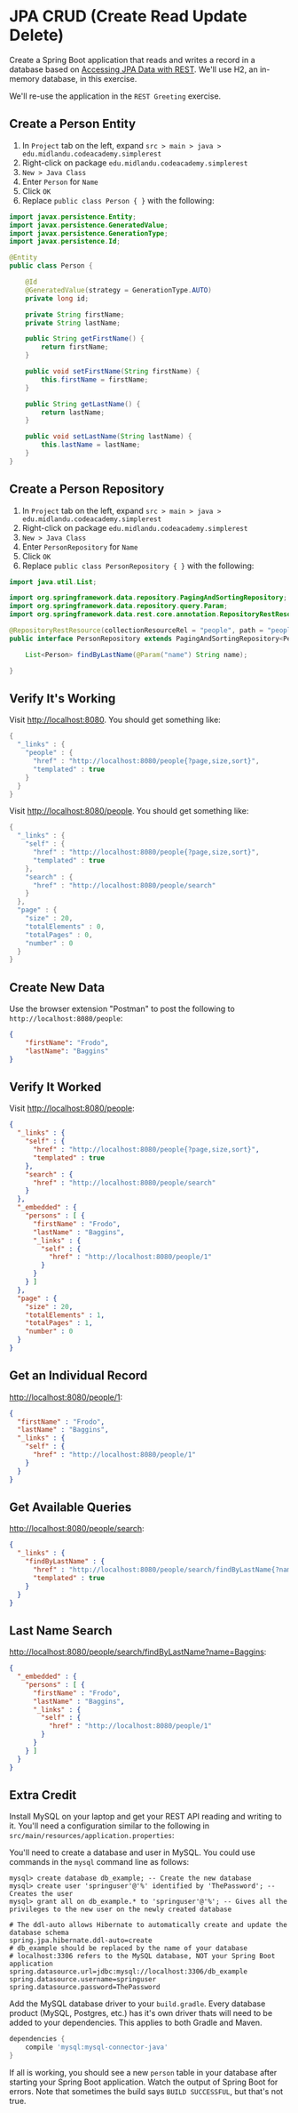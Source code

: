 # JPA CRUD (Create Read Update Delete)

Create a Spring Boot application that reads and writes a record in a database based on [Accessing JPA Data with REST](https://spring.io/guides/gs/accessing-data-rest/). We'll use H2, an in-memory database, in this exercise.

We'll re-use the application in the `REST Greeting` exercise.

## Create a Person Entity

1. In `Project` tab on the left, expand `src > main > java > edu.midlandu.codeacademy.simplerest`
2. Right-click on package `edu.midlandu.codeacademy.simplerest`
3. `New > Java Class`
4. Enter `Person` for `Name`
5. Click `OK`
6. Replace `public class Person { }` with the following:

```java
import javax.persistence.Entity;
import javax.persistence.GeneratedValue;
import javax.persistence.GenerationType;
import javax.persistence.Id;

@Entity
public class Person {

    @Id
    @GeneratedValue(strategy = GenerationType.AUTO)
    private long id;

    private String firstName;
    private String lastName;

    public String getFirstName() {
        return firstName;
    }

    public void setFirstName(String firstName) {
        this.firstName = firstName;
    }

    public String getLastName() {
        return lastName;
    }

    public void setLastName(String lastName) {
        this.lastName = lastName;
    }
}
```

## Create a Person Repository

1. In `Project` tab on the left, expand `src > main > java > edu.midlandu.codeacademy.simplerest`
2. Right-click on package `edu.midlandu.codeacademy.simplerest`
3. `New > Java Class`
4. Enter `PersonRepository` for `Name`
5. Click `OK`
6. Replace `public class PersonRepository { }` with the following:

```java
import java.util.List;

import org.springframework.data.repository.PagingAndSortingRepository;
import org.springframework.data.repository.query.Param;
import org.springframework.data.rest.core.annotation.RepositoryRestResource;

@RepositoryRestResource(collectionResourceRel = "people", path = "people")
public interface PersonRepository extends PagingAndSortingRepository<Person, Long> {

    List<Person> findByLastName(@Param("name") String name);

}
```

## Verify It's Working

Visit <http://localhost:8080>. You should get something like:

```java
{
  "_links" : {
    "people" : {
      "href" : "http://localhost:8080/people{?page,size,sort}",
      "templated" : true
    }
  }
}
```

Visit <http://localhost:8080/people>. You should get something like:

```java
{
  "_links" : {
    "self" : {
      "href" : "http://localhost:8080/people{?page,size,sort}",
      "templated" : true
    },
    "search" : {
      "href" : "http://localhost:8080/people/search"
    }
  },
  "page" : {
    "size" : 20,
    "totalElements" : 0,
    "totalPages" : 0,
    "number" : 0
  }
}
```

## Create New Data

Use the browser extension "Postman" to post the following to `http://localhost:8080/people`:

```json
{
    "firstName": "Frodo",
    "lastName": "Baggins"
}
```

## Verify It Worked

Visit <http://localhost:8080/people>:

```json
{
  "_links" : {
    "self" : {
      "href" : "http://localhost:8080/people{?page,size,sort}",
      "templated" : true
    },
    "search" : {
      "href" : "http://localhost:8080/people/search"
    }
  },
  "_embedded" : {
    "persons" : [ {
      "firstName" : "Frodo",
      "lastName" : "Baggins",
      "_links" : {
        "self" : {
          "href" : "http://localhost:8080/people/1"
        }
      }
    } ]
  },
  "page" : {
    "size" : 20,
    "totalElements" : 1,
    "totalPages" : 1,
    "number" : 0
  }
}
```

## Get an Individual Record

<http://localhost:8080/people/1>:

```json
{
  "firstName" : "Frodo",
  "lastName" : "Baggins",
  "_links" : {
    "self" : {
      "href" : "http://localhost:8080/people/1"
    }
  }
}
```

## Get Available Queries

<http://localhost:8080/people/search>:

```json
{
  "_links" : {
    "findByLastName" : {
      "href" : "http://localhost:8080/people/search/findByLastName{?name}",
      "templated" : true
    }
  }
}
```

## Last Name Search

<http://localhost:8080/people/search/findByLastName?name=Baggins>:

```json
{
  "_embedded" : {
    "persons" : [ {
      "firstName" : "Frodo",
      "lastName" : "Baggins",
      "_links" : {
        "self" : {
          "href" : "http://localhost:8080/people/1"
        }
      }
    } ]
  }
}
```

## Extra Credit

Install MySQL on your laptop and get your REST API reading and writing to it. You'll need a configuration similar to the following in `src/main/resources/application.properties`:

You'll need to create a database and user in MySQL. You could use commands in the `mysql` command line as follows:

```shell
mysql> create database db_example; -- Create the new database
mysql> create user 'springuser'@'%' identified by 'ThePassword'; -- Creates the user
mysql> grant all on db_example.* to 'springuser'@'%'; -- Gives all the privileges to the new user on the newly created database
```

```properties
# The ddl-auto allows Hibernate to automatically create and update the database schema
spring.jpa.hibernate.ddl-auto=create
# db_example should be replaced by the name of your database
# localhost:3306 refers to the MySQL database, NOT your Spring Boot application
spring.datasource.url=jdbc:mysql://localhost:3306/db_example
spring.datasource.username=springuser
spring.datasource.password=ThePassword
```

Add the MySQL database driver to your `build.gradle`. Every database product (MySQL, Postgres, etc.) has it's own driver thats will need to be added to your dependencies. This applies to both Gradle and Maven.

```groovy
dependencies {
    compile 'mysql:mysql-connector-java'
}
```

If all is working, you should see a new `person` table in your database after starting your Spring Boot application. Watch the output of Spring Boot for errors. Note that sometimes the build says `BUILD SUCCESSFUL`, but that's not true.
